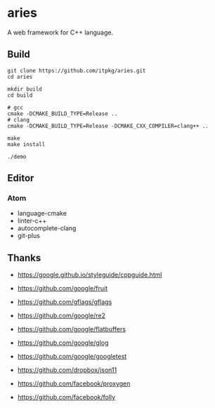 # aries

A web framework for C++ language.

## Build
```
git clone https://github.com/itpkg/aries.git
cd aries

mkdir build
cd build

# gcc
cmake -DCMAKE_BUILD_TYPE=Release ..
# clang
cmake -DCMAKE_BUILD_TYPE=Release -DCMAKE_CXX_COMPILER=clang++ ..

make
make install

./demo
```

## Editor
### Atom
* language-cmake
* linter-c++
* autocomplete-clang
* git-plus

## Thanks

- <https://google.github.io/styleguide/cppguide.html>
- <https://github.com/google/fruit>
- <https://github.com/gflags/gflags>

- <https://github.com/google/re2>
- <https://github.com/google/flatbuffers>
- <https://github.com/google/glog>
- <https://github.com/google/googletest>
- <https://github.com/dropbox/json11>
- <https://github.com/facebook/proxygen>
- <https://github.com/facebook/folly>
